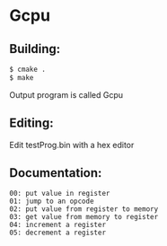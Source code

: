 # Gcpu
## Building:
```bash
$ cmake .
$ make
```
Output program is called Gcpu
## Editing:
Edit testProg.bin with a hex editor

## Documentation:
```
00: put value in register
01: jump to an opcode
02: put value from register to memory
03: get value from memory to register
04: increment a register
05: decrement a register
```
